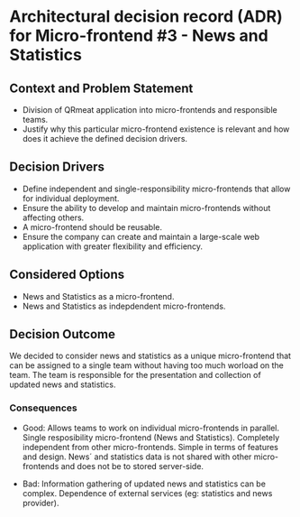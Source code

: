 # Architectural decision record (ADR) for Micro-frontend #3 - News and Statistics

## Context and Problem Statement

* Division of QRmeat application into micro-frontends and responsible teams.
* Justify why this particular micro-frontend existence is relevant and how does it achieve the defined decision drivers.

## Decision Drivers

* Define independent and single-responsibility micro-frontends that allow for individual deployment.
* Ensure the ability to develop and maintain micro-frontends without affecting others.
* A micro-frontend should be reusable.
* Ensure the company can create and maintain a large-scale web application with greater flexibility and efficiency.

## Considered Options

* News and Statistics as a micro-frontend.
* News and Statistics as indepdendent micro-frontends.

## Decision Outcome

We decided to consider news and statistics as a unique micro-frontend that can be assigned to a single team without having too much worload on the team. The team is responsible for the presentation and collection of updated news and statistics.

### Consequences

* Good: 
    Allows teams to work on individual micro-frontends in parallel. 
    Single resposibility micro-frontend (News and Statistics).
    Completely independent from other micro-frontends.
    Simple in terms of features and design.
    News´ and statistics data is not shared with other micro-frontends and does not be to stored server-side.

* Bad: 
    Information gathering of updated news and statistics can be complex.
    Dependence of external services (eg: statistics and news provider).
    
